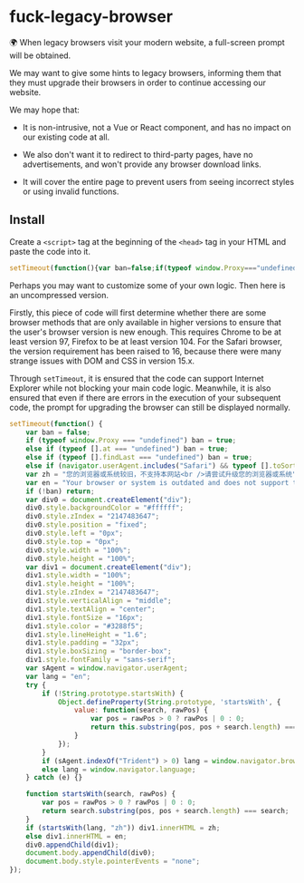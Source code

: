 # fuck-legacy-browser
🌍 When legacy browsers visit your modern website, a full-screen prompt will be obtained.

We may want to give some hints to legacy browsers, informing them that they must upgrade their browsers in order to continue accessing our website.

We may hope that:

- It is non-intrusive, not a Vue or React component, and has no impact on our existing code at all.

- We also don't want it to redirect to third-party pages, have no advertisements, and won't provide any browser download links.

- It will cover the entire page to prevent users from seeing incorrect styles or using invalid functions. 

## Install

Create a `<script>` tag at the beginning of the `<head>` tag in your HTML and paste the code into it.

```js
setTimeout(function(){var ban=false;if(typeof window.Proxy==="undefined")ban=true;else if(typeof[].at==="undefined")ban=true;else if(typeof[].findLast==="undefined")ban=true;else if(navigator.userAgent.includes("Safari")&&typeof[].toSorted==="undefined")ban=true;var zh="您的浏览器或系统较旧，不支持本网站<br />请尝试升级您的浏览器或系统";var en="Your browser or system is outdated and does not support this website < br/> Please try to upgrade your browser or system";if(!ban)return;var div0=document.createElement("div");div0.style.backgroundColor="#ffffff";div0.style.zIndex="2147483647";div0.style.position="fixed";div0.style.left="0px";div0.style.top="0px";div0.style.width="100%";div0.style.height="100%";var div1=document.createElement("div");div1.style.width="100%";div1.style.height="100%";div1.style.zIndex="2147483647";div1.style.verticalAlign="middle";div1.style.textAlign="center";div1.style.fontSize="16px";div1.style.color="#3288f5";div1.style.lineHeight="1.6";div1.style.padding="32px";div1.style.boxSizing="border-box";div1.style.fontFamily="sans-serif";var sAgent=window.navigator.userAgent;var lang="en";try{if(!String.prototype.startsWith){Object.defineProperty(String.prototype,'startsWith',{value:function(search,rawPos){var pos=rawPos>0?rawPos|0:0;return this.substring(pos,pos+search.length)===search}})}if(sAgent.indexOf("Trident")>0)lang=window.navigator.browserLanguage;else lang=window.navigator.language}catch(e){}function startsWith(search,rawPos){var pos=rawPos>0?rawPos|0:0;return search.substring(pos,pos+search.length)===search}if(startsWith(lang,"zh"))div1.innerHTML=zh;else div1.innerHTML=en;div0.appendChild(div1);document.body.appendChild(div0);document.body.style.pointerEvents="none"});
```

Perhaps you may want to customize some of your own logic. Then here is an uncompressed version.

Firstly, this piece of code will first determine whether there are some browser methods that are only available in higher versions to ensure that the user's browser version is new enough. This requires Chrome to be at least version 97, Firefox to be at least version 104. For the Safari browser, the version requirement has been raised to 16, because there were many strange issues with DOM and CSS in version 15.x.

Through `setTimeout`, it is ensured that the code can support Internet Explorer while not blocking your main code logic. Meanwhile, it is also ensured that even if there are errors in the execution of your subsequent code, the prompt for upgrading the browser can still be displayed normally. 

```js
setTimeout(function() {
    var ban = false;
    if (typeof window.Proxy === "undefined") ban = true;
    else if (typeof [].at === "undefined") ban = true;
    else if (typeof [].findLast === "undefined") ban = true;
    else if (navigator.userAgent.includes("Safari") && typeof [].toSorted === "undefined") ban = true;
    var zh = "您的浏览器或系统较旧，不支持本网站<br />请尝试升级您的浏览器或系统";
    var en = "Your browser or system is outdated and does not support this website < br/> Please try to upgrade your browser or system";
    if (!ban) return;
    var div0 = document.createElement("div");
    div0.style.backgroundColor = "#ffffff";
    div0.style.zIndex = "2147483647";
    div0.style.position = "fixed";
    div0.style.left = "0px";
    div0.style.top = "0px";
    div0.style.width = "100%";
    div0.style.height = "100%";
    var div1 = document.createElement("div");
    div1.style.width = "100%";
    div1.style.height = "100%";
    div1.style.zIndex = "2147483647";
    div1.style.verticalAlign = "middle";
    div1.style.textAlign = "center";
    div1.style.fontSize = "16px";
    div1.style.color = "#3288f5";
    div1.style.lineHeight = "1.6";
    div1.style.padding = "32px";
    div1.style.boxSizing = "border-box";
    div1.style.fontFamily = "sans-serif";
    var sAgent = window.navigator.userAgent;
    var lang = "en";
    try {
        if (!String.prototype.startsWith) {
            Object.defineProperty(String.prototype, 'startsWith', {
                value: function(search, rawPos) {
                    var pos = rawPos > 0 ? rawPos | 0 : 0;
                    return this.substring(pos, pos + search.length) === search;
                }
            });
        }
        if (sAgent.indexOf("Trident") > 0) lang = window.navigator.browserLanguage;
        else lang = window.navigator.language;
    } catch (e) {}

    function startsWith(search, rawPos) {
        var pos = rawPos > 0 ? rawPos | 0 : 0;
        return search.substring(pos, pos + search.length) === search;
    }
    if (startsWith(lang, "zh")) div1.innerHTML = zh;
    else div1.innerHTML = en;
    div0.appendChild(div1);
    document.body.appendChild(div0);
    document.body.style.pointerEvents = "none";
});
```
